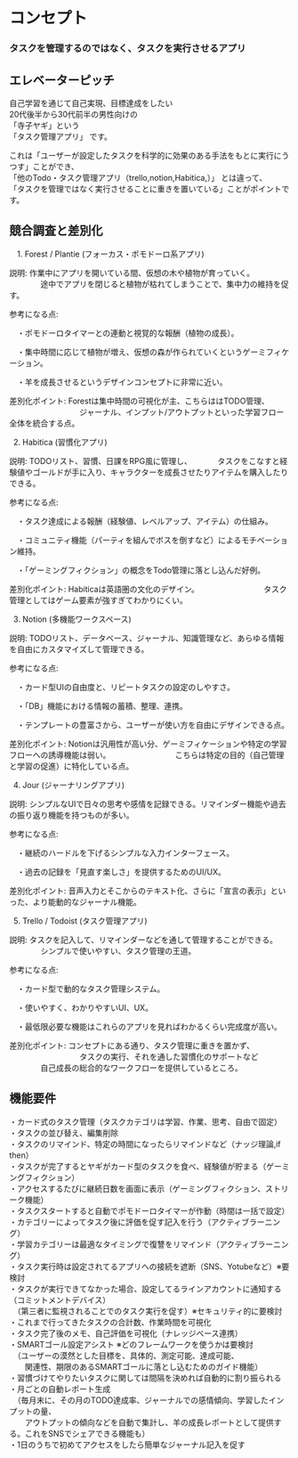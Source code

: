 # コンセプト

### タスクを管理するのではなく、タスクを実行させるアプリ


## エレベーターピッチ
自己学習を通じて自己実現、目標達成をしたい  
20代後半から30代前半の男性向けの  
「寺子ヤギ」という  
「タスク管理アプリ」 です。  

これは「ユーザーが設定したタスクを科学的に効果のある手法をもとに実行にうつす」ことができ、  
「他のTodo・タスク管理アプリ（trello,notion,Habitica,）」 とは違って、  
「タスクを管理ではなく実行させることに重きを置いている」ことがポイントです。  

## 競合調査と差別化

　1. Forest / Plantie (フォーカス・ポモドーロ系アプリ)  

  説明: 作業中にアプリを開いている間、仮想の木や植物が育っていく。  
  　　　　途中でアプリを閉じると植物が枯れてしまうことで、集中力の維持を促す。  

  参考になる点:

  　・ポモドーロタイマーとの連動と視覚的な報酬（植物の成長）。

  　・集中時間に応じて植物が増え、仮想の森が作られていくというゲーミフィケーション。

  　・羊を成長させるというデザインコンセプトに非常に近い。

   差別化ポイント: Forestは集中時間の可視化が主、こちらははTODO管理、
   　　　　　　　　　ジャーナル、インプット/アウトプットといった学習フロー全体を統合する点。

2. Habitica (習慣化アプリ)

説明: TODOリスト、習慣、日課をRPG風に管理し、
　　　タスクをこなすと経験値やゴールドが手に入り、キャラクターを成長させたりアイテムを購入したりできる。

参考になる点:

　・タスク達成による報酬（経験値、レベルアップ、アイテム）の仕組み。

　・コミュニティ機能（パーティを組んでボスを倒すなど）によるモチベーション維持。

　・「ゲーミングフィクション」の概念をTodo管理に落とし込んだ好例。

差別化ポイント: Habiticaは英語圏の文化のデザイン。
　　　　　　　　タスク管理としてはゲーム要素が強すぎてわかりにくい。

3. Notion (多機能ワークスペース)

説明: TODOリスト、データベース、ジャーナル、知識管理など、あらゆる情報を自由にカスタマイズして管理できる。

参考になる点:

　・カード型UIの自由度と、リピートタスクの設定のしやすさ。

　・「DB」機能における情報の蓄積、整理、連携。

　・テンプレートの豊富さから、ユーザーが使い方を自由にデザインできる点。

差別化ポイント: Notionは汎用性が高い分、ゲーミフィケーションや特定の学習フローへの誘導機能は弱い。
　　　　　　　　こちらは特定の目的（自己管理と学習の促進）に特化している点。

4. Jour (ジャーナリングアプリ)

説明: シンプルなUIで日々の思考や感情を記録できる。リマインダー機能や過去の振り返り機能を持つものが多い。

参考になる点:

　・継続のハードルを下げるシンプルな入力インターフェース。

　・過去の記録を「見直す楽しさ」を提供するためのUI/UX。

差別化ポイント: 音声入力とそこからのテキスト化、さらに「宣言の表示」といった、より能動的なジャーナル機能。

5. Trello / Todoist (タスク管理アプリ)

  説明: タスクを記入して、リマインダーなどを通して管理することができる。
  　　　　シンプルで使いやすい、タスク管理の王道。

  参考になる点:

  　・カード型で動的なタスク管理システム。

  　・使いやすく、わかりやすいUI、UX。

  　・最低限必要な機能はこれらのアプリを見ればわかるくらい完成度が高い。

   差別化ポイント: コンセプトにある通り、タスク管理に重きを置かず、
   　　　　　　　　　タスクの実行、それを通した習慣化のサポートなど
            　　　　自己成長の総合的なワークフローを提供しているところ。

## 機能要件

・カード式のタスク管理（タスクカテゴリは学習、作業、思考、自由で固定）  
・タスクの並び替え、編集削除  
・タスクのリマインド、特定の時間になったらリマインドなど（ナッジ理論,if then）  
・タスクが完了するとヤギがカード型のタスクを食べ、経験値が貯まる（ゲーミングフィクション）  
・アクセスするたびに継続日数を画面に表示（ゲーミングフィクション、ストリーク機能）  
・タスクスタートすると自動でポモドーロタイマーが作動（時間は一括で設定）  
・カテゴリーによってタスク後に評価を促す記入を行う（アクティブラーニング）  
・学習カテゴリーは最適なタイミングで復讐をリマインド（アクティブラーニング）  
・タスク実行時は設定されてるアプリへの接続を遮断（SNS、Yotubeなど）※要検討  
・タスクが実行できてなかった場合、設定してるラインアカウントに通知する（コミットメントデバイス）  
　（第三者に監視されることでのタスク実行を促す）※セキュリティ的に要検討  
・これまで行ってきたタスクの合計数、作業時間を可視化  
・タスク完了後のメモ、自己評価を可視化（ナレッジベース連携）  
・SMARTゴール設定アシスト ※どのフレームワークを使うかは要検討  
　（ユーザーの漠然とした目標を、具体的、測定可能、達成可能、  
 　　関連性、期限のあるSMARTゴールに落とし込むためのガイド機能）  
・習慣づけてやりたいタスクに関しては間隔を決めれば自動的に割り振られる  
・月ごとの自動レポート生成  
　（毎月末に、その月のTODO達成率、ジャーナルでの感情傾向、学習したインプットの量、  
 　　アウトプットの傾向などを自動で集計し、羊の成長レポートとして提供する。これをSNSでシェアできる機能も）  
・1日のうちで初めてアクセスをしたら簡単なジャーナル記入を促す  


